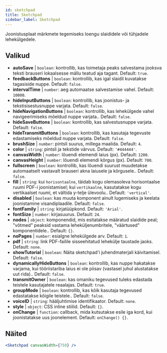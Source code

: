 ```yaml
---
id: sketchpad 
title: Sketchpad
sidebar_label: Sketchpad
---
```


Joonistusplaat märkmete tegemiseks loengu slaididele või tühjadele lehekülgedele.

## Valikud

* __autoSave__ | `boolean`: kontrollib, kas toimetaja peaks salvestama jooksva teksti brauseri lokaalsesse mällu teatud aja tagant. Default: `true`.
* __feedbackButtons__ | `boolean`: kontrollib, kas igal slaidil kuvatakse tagasiside nuppe. Default: `false`.
* __intervalTime__ | `number`: aeg automaatse salvestamise vahel. Default: `10000`.
* __hideInputButtons__ | `boolean`: kontrollib, kas joonistus- ja tekstisisestusnuppe varjata. Default: `false`.
* __hideNavigationButtons__ | `boolean`: kontrollib, kas lehekülgede vahel navigeerimiseks mõeldud nuppe varjata.. Default: `false`.
* __hideSaveButtons__ | `boolean`: kontrollib, kas salvestusnuppe varjata. Default: `false`.
* __hideTransmitButtons__ | `boolean`: kontrollib, kas kasutaja tegevuste edastamiseks mõeldud nuppe varjata. Default: `false`.
* __brushSize__ | `number`: pintsli suurus, millega maalida. Default: `4`.
* __color__ | `string`: pintsli ja tekstide värvus. Default: `'#444444'`.
* __canvasWidth__ | `number`: lõuendi elemendi laius (px). Default: `1200`.
* __canvasHeight__ | `number`: lõuendi elemendi kõrgus (px). Default: `700`.
* __fullscreen__ | `boolean`: kontrollib, kas lõuendi suurust muudetakse automaatselt vastavalt brauseri akna laiusele ja kõrgusele.. Default: `false`.
* __fill__ | `string`: kui `horisontaalne`, täidab kogu olemasoleva horisontaalse ruumi PDF-i joonistamisel; kui `vertikaalne`, kasutatakse kogu vertikaalset ruumi, et vältida y-telje ülevoolu.. Default: `'vertical'`.
* __disabled__ | `boolean`: kas muuta komponent ainult lugemiseks ja keelata joonistamine visandiplaadile. Default: `false`.
* __fontFamily__ | `string`: kirjatüüpkond. Default: `'Arial'`.
* __fontSize__ | `number`: kirjasuurus. Default: `24`.
* __nodes__ | `object`: komponendid, mis esitatakse määratud slaidide peal; "võtmed" peaksid vastama leheküljenumbritele, "väärtused" komponentidele.. Default: `{}`.
* __noPages__ | `number`: esialgne lehekülgede arv. Default: `1`.
* __pdf__ | `string`: link PDF-failile sisseehitatud lehekülje taustade jaoks. Default: `none`.
* __showTutorial__ | `boolean`: Näita sketchpad'i juhendmaterjali käivitamisel. Default: `false`.
* __dynamicallyHideButtons__ | `boolean`: kontrollib, kas nuppe hakatakse varjama, kui tööriistariba laius ei ole piisav (vastasel juhul alustatakse uut rida).. Default: `false`.
* __transmitOwner__ | `boolean`: kas omaniku tegevused tuleks edastada teistele kasutajatele reaalajas. Default: `true`.
* __groupMode__ | `boolean`: kontrollib, kas kõik kasutaja tegevused edastatakse kõigile teistele.. Default: `false`.
* __voiceID__ | `string`: hääljuhtimise identifikaator. Default: `none`.
* __style__ | `object`: CSS inline stiilid. Default: `{}`.
* __onChange__ | `function`: callback, mida kutsutakse esile iga kord, kui joonistatakse uus joonelement. Default: `onChange() {}`.


## Näited

```jsx live
<Sketchpad canvasWidth={750} />
```

